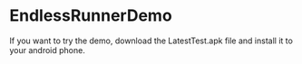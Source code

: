# EndlessRunnerDemo
If you want to try the demo, download the LatestTest.apk file and install it to your android phone.
